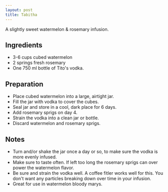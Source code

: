 ```yaml
---
layout: post
title: Tabitha
---
```


A slightly sweet watermelon & rosemary infusion.


Ingredients
-----------
* 3-6 cups cubed watermelon
* 2 springs fresh rosemary
* One 750 ml bottle of Tito's vodka.


Preparation
-----------

* Place cubed watermelon into a large, airtight jar.
* Fill the jar with vodka to cover the cubes.
* Seal jar and store in a cool, dark place for 6 days.
* Add rosemary sprigs on day 4.
* Strain the vodka into a clean jar or bottle.
* Discard watermelon and rosemary sprigs.


Notes
-----------

* Turn and/or shake the jar once a day or so, to make sure the vodka is more evenly infused.
* Make sure to taste often. If left too long the rosemary sprigs can over power the watermelon flavor.
* Be sure and strain the vodka well. A coffee fitler works well for this. You don't want any particles breaking down over time in your infusion.
* Great for use in watermelon bloody marys.
